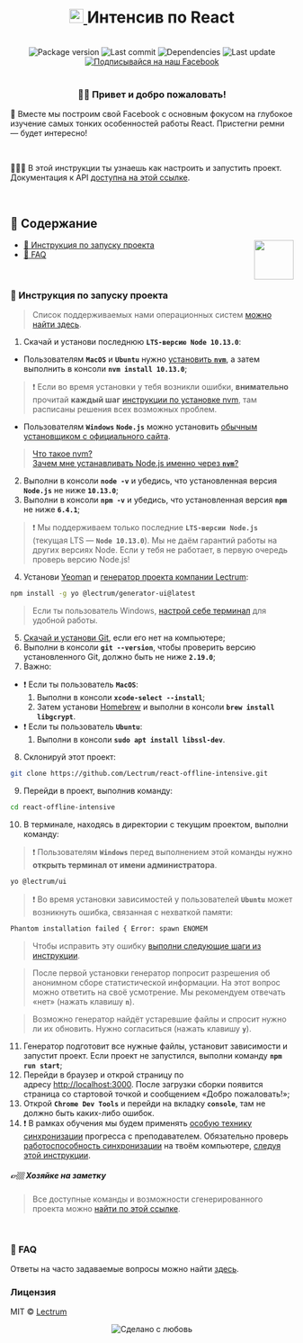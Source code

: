 <h1 align="center">
    <a href="https://lectrum.io" target="_blank" rel="noopener noreferrer">
        <img src="./static/favicon/favicon-woodsmoke.svg" alt="Lectrum favicon" width="25" />
    </a>
    Интенсив по React
</h1>
<br>

<div align="center">
    <!-- Package version -->
    <img src="https://img.shields.io/github/package-json/v/lectrum/react-offline-intensive.svg?longCache=true&style=flat-square"
        alt="Package version" />
    <!-- Last commit -->
    <img src="https://img.shields.io/github/last-commit/lectrum/react-offline-intensive.svg?longCache=true&style=flat-square" alt="Last commit"
    />
    <!-- Dependencies -->
    <img src="https://img.shields.io/badge/dependencies-up%20to%20date-brightgreen.svg?longCache=true&style=flat-square" alt="Dependencies"
    />
    <!-- Contributors welcome -->
    <img src="https://img.shields.io/badge/contributions-welcome-orange.svg?longCache=true&style=flat-square" alt="Last update"
    />
</div>
<div align="center">
    <!-- Наш Facebook -->
    <a href="https://www.facebook.com/lectrum">
        <img src="https://img.shields.io/badge/%D0%9F%D0%BE%D0%B4%D0%BF%D0%B8%D1%81%D1%8B%D0%B2%D0%B0%D0%B9%D1%81%D1%8F%20%D0%BD%D0%B0%20%D0%BD%D0%B0%D1%88-Facebook-blue.svg?longCache=true&style=for-the-badge&link=https://www.facebook.com/lectrum"
            alt="Подписывайся на наш Facebook" />
    </a>
</div>
<br>

<h3 align="center">
    👋🏼 Привет и добро пожаловать!
</h3>
<p>
    📸 Вместе мы построим свой Facebook с основным фокусом на глубокое изучение самых тонких особенностей работы React. Пристегни ремни — будет интересно!
</p>
<br>
<p>
    👨🏼‍🔬 В этой инструкции ты узнаешь как настроить и запустить проект. Документация к API <a href="https://lab.lectrum.io/docs/react/">доступна на этой ссылке</a>.
</p>
<br>

## 📜 Содержание

<img align="right" width="70" src="./static/logos/react.png">

-   [🚀 Инструкция по запуску проекта](#-инструкция-по-запуску-проекта)
-   [🤔 FAQ](#-faq)
<br>

### 🚀 Инструкция по запуску проекта

> Список поддерживаемых нами операционных систем [можно найти здесь](https://github.com/Lectrum/FAQ#%D0%9A%D0%B0%D0%BA%D0%B8%D0%B5-%D0%BE%D0%BF%D0%B5%D1%80%D0%B0%D1%86%D0%B8%D0%BE%D0%BD%D0%BD%D1%8B%D0%B5-%D1%81%D0%B8%D1%81%D1%82%D0%B5%D0%BC%D1%8B-%D0%BF%D0%BE%D0%B4%D0%B4%D0%B5%D1%80%D0%B6%D0%B8%D0%B2%D0%B0%D1%8E%D1%82%D1%81%D1%8F-%D0%BE%D0%B1%D1%83%D1%87%D0%B0%D1%8E%D1%89%D0%B8%D0%BC%D0%B8-%D0%BF%D1%80%D0%BE%D0%B5%D0%BA%D1%82%D0%B0%D0%BC%D0%B8-%D0%BA%D0%BE%D0%BC%D0%BF%D0%B0%D0%BD%D0%B8%D0%B8-lectrum).


1. Скачай и установи последнюю **`LTS-версию Node 10.13.0`**:
+ Пользователям **`MacOS`** и **`Ubuntu`** нужно [установить **`nvm`**](https://github.com/creationix/nvm#installation), а затем выполнить в консоли **`nvm install 10.13.0`**\;
> ❗️ Если во время установки у тебя возникли ошибки, **внимательно** прочитай **каждый шаг** [инструкции по установке nvm](https://github.com/creationix/nvm#installation), там расписаны решения всех возможных проблем.
+ Пользователям **`Windows`** **`Node.js`** можно установить [обычным установщиком с официального сайта](https://nodejs.org/en/).
> [Что такое nvm?](https://github.com/Lectrum/FAQ#%D0%A7%D1%82%D0%BE-%D1%82%D0%B0%D0%BA%D0%BE%D0%B5-nvm)\
[Зачем мне устанавливать Node.js именно через **`nvm`**?](https://github.com/Lectrum/FAQ#%D0%97%D0%B0%D1%87%D0%B5%D0%BC-%D0%BC%D0%BD%D0%B5-%D1%83%D1%81%D1%82%D0%B0%D0%BD%D0%B0%D0%B2%D0%BB%D0%B8%D0%B2%D0%B0%D1%82%D1%8C-nodejs-%D0%B8%D0%BC%D0%B5%D0%BD%D0%BD%D0%BE-%D1%87%D0%B5%D1%80%D0%B5%D0%B7-nvm)
2. Выполни в консоли **`node -v`** и убедись, что установленная версия **`Node.js`** не ниже **`10.13.0`**;
3. Выполни в консоли **`npm -v`** и убедись, что установленная версия **`npm`** не ниже **`6.4.1`**;
> ❗️ Мы поддерживаем только последние **`LTS-версии Node.js`** (текущая LTS — **`Node 10.13.0`**). Мы не даём гарантий работы на других версиях Node. Если у тебя не работает, в первую очередь проверь версию Node.js!
4. Установи [Yeoman](https://github.com/Lectrum/FAQ#%D0%A7%D1%82%D0%BE-%D1%82%D0%B0%D0%BA%D0%BE%D0%B5-yeoman) и
[генератор проекта компании Lectrum](https://github.com/Lectrum/generator-ui):

```bash
npm install -g yo @lectrum/generator-ui@latest
```

> Если ты пользователь Windows, [настрой себе терминал](https://github.com/Lectrum/FAQ#%D0%AF-%D0%BF%D0%BE%D0%BB%D1%8C%D0%B7%D0%BE%D0%B2%D0%B0%D1%82%D0%B5%D0%BB%D1%8C-windows-%D0%9A%D0%B0%D0%BA-%D0%BD%D0%B0%D1%81%D1%82%D1%80%D0%BE%D0%B8%D1%82%D1%8C-%D1%82%D0%B5%D1%80%D0%BC%D0%B8%D0%BD%D0%B0%D0%BB-%D0%B4%D0%BB%D1%8F-%D1%83%D0%B4%D0%BE%D0%B1%D0%BD%D0%BE%D0%B9-%D1%80%D0%B0%D0%B1%D0%BE%D1%82%D1%8B)
для удобной работы.

5. [Скачай и установи Git](https://git-scm.com/downloads), если его нет на компьютере;
6. Выполни в консоли **`git --version`**, чтобы проверить версию установленного Git, должно быть не ниже **`2.19.0`**;
7. Важно:
+ ❗️ Если ты пользователь **`MacOS`**:
    1. Выполни в консоли **`xcode-select --install`**;
    2. Затем установи [Homebrew](https://brew.sh/) и выполни в консоли **`brew install libgcrypt`**.
+ ❗️ Если ты пользователь **`Ubuntu`**:
    1. Выполни в консоли **`sudo apt install libssl-dev`**.
8. Склонируй этот проект:

```bash
git clone https://github.com/Lectrum/react-offline-intensive.git
```

9. Перейди в проект, выполнив команду:

```bash
cd react-offline-intensive
```

10. В терминале, находясь в директории с текущим проектом, выполни команду:

> ❗️ Пользователям **`Windows`** перед выполнением этой команды нужно **открыть терминал от имени администратора**.

```bash
yo @lectrum/ui
```
> ❗️ Во время установки зависимостей у пользователей **`Ubuntu`** может возникнуть ошибка, связанная с нехваткой памяти:

```bash
Phantom installation failed { Error: spawn ENOMEM
```

> Чтобы исправить эту ошибку [выполни следующие шаги из инструкции](https://github.com/Lectrum/FAQ#%D0%9A%D0%B0%D0%BA-%D0%B8%D1%81%D0%BF%D1%80%D0%B0%D0%B2%D0%B8%D1%82%D1%8C-%D0%BE%D1%88%D0%B8%D0%B1%D0%BA%D1%83-%D1%81%D0%B2%D1%8F%D0%B7%D0%B0%D0%BD%D0%BD%D1%83%D1%8E-%D1%81-%D0%BD%D0%B5%D1%85%D0%B2%D0%B0%D1%82%D0%BA%D0%BE%D0%B9-%D0%BF%D0%B0%D0%BC%D1%8F%D1%82%D0%B8-%D0%BF%D1%80%D0%B8-%D1%83%D1%81%D1%82%D0%B0%D0%BD%D0%BE%D0%B2%D0%BA%D0%B5-phantomjs-%D0%B4%D0%BB%D1%8F-%D0%BF%D0%BE%D0%BB%D1%8C%D0%B7%D0%BE%D0%B2%D0%B0%D1%82%D0%B5%D0%BB%D0%B5%D0%B9-ubuntu).

> После первой установки генератор попросит разрешения об анонимном сборе статистической информации. На этот вопрос можно ответить на своё усмотрение. Мы рекомендуем отвечать «нет» (нажать клавишу **`n`**).

> Возможно генератор найдёт устаревшие файлы и спросит нужно ли их обновить. Нужно согласиться (нажать клавишу **`y`**).

11. Генератор подготовит все нужные файлы, установит зависимости и запустит проект. Если проект не запустился, выполни
команду **`npm run start`**;
12. Перейди в браузер и открой страницу по адресу [http://localhost:3000](http://localhost:3000/). После загрузки сборки
появится страница со стартовой точкой и сообщением «Добро пожаловать!»;
13. Открой **`Chrome Dev Tools`** и перейди на вкладку **`console`**, там не должно быть каких-либо ошибок.
14. ❗️ В рамках обучения мы будем применять [особую технику синхронизации](https://github.com/Lectrum/FAQ#%D0%A7%D1%82%D0%BE-%D1%82%D0%B0%D0%BA%D0%BE%D0%B5-%D1%81%D0%B8%D0%BD%D1%85%D1%80%D0%BE%D0%BD%D0%B8%D0%B7%D0%B0%D1%86%D0%B8%D1%8F-%D0%BA%D0%BE%D1%82%D0%BE%D1%80%D1%83%D1%8E-%D0%BC%D1%8B-%D0%B1%D1%83%D0%B4%D0%B5%D0%BC-%D0%B8%D1%81%D0%BF%D0%BE%D0%BB%D1%8C%D0%B7%D0%BE%D0%B2%D0%B0%D1%82%D1%8C-%D0%B2-%D1%80%D0%B0%D0%BC%D0%BA%D0%B0%D1%85-%D0%BE%D0%B1%D1%83%D1%87%D0%B5%D0%BD%D0%B8%D1%8F-%D0%98-%D0%B7%D0%B0%D1%87%D0%B5%D0%BC-%D0%BE%D0%BD%D0%B0) прогресса с преподавателем. Обязательно проверь [работоспособность синхронизации](https://github.com/Lectrum/FAQ#%D0%9A%D0%B0%D0%BA-%D1%80%D0%B0%D0%B1%D0%BE%D1%82%D0%B0%D0%B5%D1%82-%D1%81%D0%B8%D0%BD%D1%85%D1%80%D0%BE%D0%BD%D0%B8%D0%B7%D0%B0%D1%86%D0%B8%D1%8F) на твоём компьютере, [следуя этой инструкции](https://github.com/Lectrum/FAQ#%D0%9A%D0%B0%D0%BA-%D0%BF%D1%80%D0%BE%D0%B2%D0%B5%D1%80%D0%B8%D1%82%D1%8C-%D1%87%D1%82%D0%BE-%D1%81%D0%B8%D0%BD%D1%85%D1%80%D0%BE%D0%BD%D0%B8%D0%B7%D0%B0%D1%86%D0%B8%D1%8F-%D1%80%D0%B0%D0%B1%D0%BE%D1%82%D0%B0%D0%B5%D1%82).


##### 👉🏼 Хозяйке на заметку
> Все доступные команды и возможности сгенерированного проекта можно [найти по этой ссылке](https://github.com/Lectrum/generator-ui#-%D0%9A%D1%80%D0%B0%D1%82%D0%BA%D0%B8%D0%B9-%D0%BE%D0%B1%D0%B7%D0%BE%D1%80-%D0%BA%D0%BE%D0%BC%D0%B0%D0%BD%D0%B4-%D0%B4%D0%BB%D1%8F-%D1%81%D0%B3%D0%B5%D0%BD%D0%B5%D1%80%D0%B8%D1%80%D0%BE%D0%B2%D0%B0%D0%BD%D0%BD%D0%BE%D0%B3%D0%BE-%D0%BF%D1%80%D0%BE%D0%B5%D0%BA%D1%82%D0%B0).
<br>

### 🤔 FAQ

Ответы на часто задаваемые вопросы можно найти [здесь](https://github.com/Lectrum/FAQ#-faq).
<br>

### Лицензия

MIT © [Lectrum](https://lectrum.io)

<div align="center">
  <!-- Сделано с любовь -->
    <img src="https://img.shields.io/badge/%D0%A1%D0%B4%D0%B5%D0%BB%D0%B0%D0%BD%D0%BE%20%D1%81-%F0%9F%96%A4-red.svg?longCache=true&style=for-the-badge&colorA=000&colorB=fedcba"
      alt="Сделано с любовь" />
</div>
